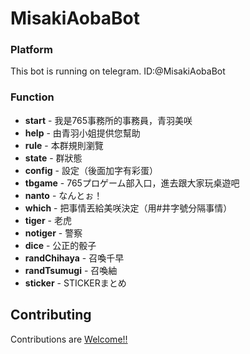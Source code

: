 # MisakiAobaBot

### Platform
This bot is running on telegram.
ID:@MisakiAobaBot

### Function

- **start** - 我是765事務所的事務員，青羽美咲
- **help** - 由青羽小姐提供您幫助
- **rule** - 本群規則瀏覽
- **state** - 群狀態
- **config** - 設定（後面加字有彩蛋）
- **tbgame** - 765プロゲーム部入口，進去跟大家玩桌遊吧
- **nanto** - なんとぉ！
- **which** - 把事情丟給美咲決定（用#井字號分隔事情）
- **tiger** - 老虎
- **notiger** - 警察
- **dice** - 公正的骰子
- **randChihaya** - 召喚千早
- **randTsumugi** - 召喚紬
- **sticker** - STICKERまとめ

## Contributing

Contributions are [Welcome!!](https://www.project-imas.com/wiki/Welcome!!)
